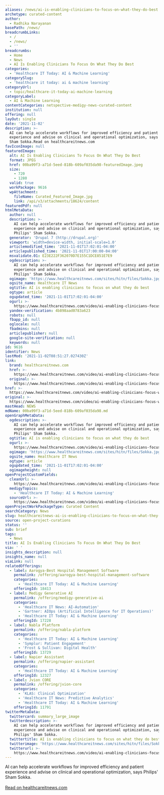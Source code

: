 ```yaml
---
aliases: /news/ai-is-enabling-clinicians-to-focus-on-what-they-do-best
archetype: curated-content
author:
  - Radhika Narayanan
basePath: /news/
breadcrumbLinks:
  - /
  - /news/
  - ''
breadcrumbs:
  - Home
  - News
  - AI Is Enabling Clinicians To Focus On What They Do Best
categories:
  - 'Healthcare IT Today: AI & Machine Learning'
categorySlug:
  - 'healthcare it today: ai & machine learning'
categoryUrl:
  - topic/healthcare-it-today-ai-machine-learning
categoryLabel:
  - AI & Machine Learning
contentCategories: netspective-medigy-news-curated-content
institution: null
offering: null
layOut: single
date: '2021-11-02'
description: >-
  AI can help accelerate workflows for improved efficiency and patient
  experience and advise on clinical and operational optimization, says Philips'
  Sham Sokka.Read on healthcareitnews.com
favIconImage: null
featuredImage:
  alt: AI Is Enabling Clinicians To Focus On What They Do Best
  format: JPEG
  href: 00ba99f3-a71d-5eed-818b-609af035da98-featuredImage.jpeg
  size:
    - 720
    - 1280
  valid: true
  workPackage: 9616
  wpAttachment:
    fileName: Curated_Featured_Image.jpg
    link: /api/v3/attachments/18624/content
featuredPdf: null
htmlMetaData:
  author: null
  description: >-
    AI can help accelerate workflows for improved efficiency and patient
    experience and advise on clinical and operational optimization, says
    Philips' Sham Sokka.
  generator: 'Drupal 7 (http://drupal.org)'
  viewport: 'width=device-width, initial-scale=1.0'
  articlemodified_time: '2021-11-01T17:02:01-04:00'
  articlepublished_time: '2021-11-01T17:00:00-04:00'
  msvalidate.01: E23E222F362070D7E155C1DCE851E7E9
  ogdescription: >-
    AI can help accelerate workflows for improved efficiency and patient
    experience and advise on clinical and operational optimization, says
    Philips' Sham Sokka.
  ogimage: 'https://www.healthcareitnews.com/sites/hitn/files/Sokka.jpg'
  ogsite_name: Healthcare IT News
  ogtitle: AI is enabling clinicians to focus on what they do best
  ogtype: article
  ogupdated_time: '2021-11-01T17:02:01-04:00'
  ogurl: >-
    https://www.healthcareitnews.com/video/ai-enabling-clinicians-focus-what-they-do-best
  yandex-verification: 4b898aad0783a623
  robots: null
  fbapp_id: null
  oglocale: null
  fbadmins: null
  articlepublisher: null
  google-site-verification: null
  keywords: null
id: 9616
identifier: News
lastMod: '2021-11-02T08:51:27.027430Z'
link:
  brand: healthcareitnews.com
  href: >-
    https://www.healthcareitnews.com/video/ai-enabling-clinicians-focus-what-they-do-best
  original: >-
    https://www.healthcareitnews.com/video/ai-enabling-clinicians-focus-what-they-do-best
href: >-
  https://www.healthcareitnews.com/video/ai-enabling-clinicians-focus-what-they-do-best
original: >-
  https://www.healthcareitnews.com/video/ai-enabling-clinicians-focus-what-they-do-best
mastHead: NEWS
mdName: 00ba99f3-a71d-5eed-818b-609af035da98.md
openGraphMetaData:
  ogdescription: >-
    AI can help accelerate workflows for improved efficiency and patient
    experience and advise on clinical and operational optimization, says
    Philips' Sham Sokka.
  ogtitle: AI is enabling clinicians to focus on what they do best
  ogurl: >-
    https://www.healthcareitnews.com/video/ai-enabling-clinicians-focus-what-they-do-best
  ogimage: 'https://www.healthcareitnews.com/sites/hitn/files/Sokka.jpg'
  ogsite_name: Healthcare IT News
  ogtype: article
  ogupdated_time: '2021-11-01T17:02:01-04:00'
  ogimageheight: null
openProjectCustomFields:
  cleanUrl: >-
    https://www.healthcareitnews.com/video/ai-enabling-clinicians-focus-what-they-do-best
  medigyTopics:
    - 'Healthcare IT Today: AI & Machine Learning'
  sourceUrl: >-
    https://www.healthcareitnews.com/video/ai-enabling-clinicians-focus-what-they-do-best
openProjectWorkPackageType: Curated Content
searchCategory: News
slug: healthcareitnews-ai-is-enabling-clinicians-to-focus-on-what-they-do-best
source: open-project-curations
status: ''
sub: brief
tags:
  - News
title: AI Is Enabling Clinicians To Focus On What They Do Best
via: ' '
insights_description: null
insights_name: null
viaLink: null
relatedOfferings:
  - label: Aarogya-Best Hospital Management Software
    permalink: /offering/aarogya-best-hospital-management-software
    categories:
      - 'Healthcare IT Today: AI & Machine Learning'
    offeringId: 18413
  - label: Medigy Generative AI
    permalink: /offering/medigy-generative-ai
    categories:
      - 'Healthcare IT News: AI-Automation'
      - 'Gartner: AIOps (Artificial Intelligence for IT Operations)'
      - 'Healthcare IT Today: AI & Machine Learning'
    offeringId: 17228
  - label: Nabla Platform
    permalink: /offering/nabla-platform
    categories:
      - 'Healthcare IT Today: AI & Machine Learning'
      - 'Symplur: Patient Engagement'
      - 'Frost & Sullivan: Digital Health'
    offeringId: 13729
  - label: Napier Assistant
    permalink: /offering/napier-assistant
    categories:
      - 'Healthcare IT Today: AI & Machine Learning'
    offeringId: 12327
  - label: Jvion CORE
    permalink: /offering/jvion-core
    categories:
      - 'KLAS: Clinical Optimization'
      - 'Healthcare IT News: Predictive Analytics'
      - 'Healthcare IT Today: AI & Machine Learning'
    offeringId: 11791
twitterMetaData:
  twittercard: summary_large_image
  twitterdescription: >-
    AI can help accelerate workflows for improved efficiency and patient
    experience and advise on clinical and operational optimization, says
    Philips' Sham Sokka.
  twittertitle: AI is enabling clinicians to focus on what they do best
  twitterimage: 'https://www.healthcareitnews.com/sites/hitn/files/Sokka.jpg'
  twitterurl: >-
    https://www.healthcareitnews.com/video/ai-enabling-clinicians-focus-what-they-do-best
---
```

<p>AI can help accelerate workflows for improved efficiency and patient experience and advise on clinical and operational optimization, says Philips' Sham Sokka.<br/><br/><a target="_blank" href=https://www.healthcareitnews.com/video/ai-enabling-clinicians-focus-what-they-do-best>Read on healthcareitnews.com</a></p>